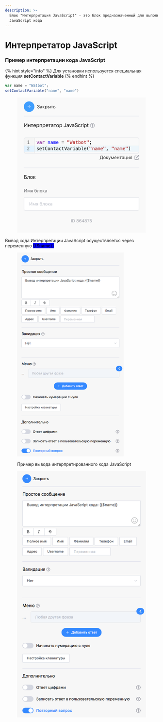 ```yaml
---
description: >-
  Блок "Интерпритация JavaScript" - это блок предназначенный для выполнения
  JavaScript кода
---
```


# Интерпретатор JavaScript

### **Пример интерпретации кода JavaScript**



{% hint style="info" %}
Для установки используется специальная функция **setContactVariable**
{% endhint %}

```javascript
var name = "Watbot";
setContactVariable("name", "name")
```

<figure><img src="../../.gitbook/assets/IMG_1399 (1).PNG" alt=""><figcaption></figcaption></figure>

Вывод кода Интерпретации JavaScript осуществляется через переменную <mark style="background-color:blue;">\{{$name\}}</mark>

<div data-full-width="true">

<figure><img src="../../.gitbook/assets/prijs.png" alt="pri" width="351"><figcaption><p>Пример вывода интерпретированного кода JavaScript </p></figcaption></figure>

 

<figure><img src="../../.gitbook/assets/prijs.png" alt=""><figcaption></figcaption></figure>

</div>
